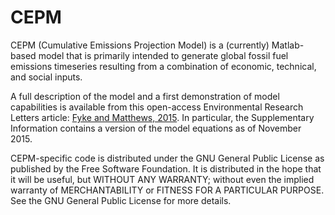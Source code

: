 # CEPM

CEPM (Cumulative Emissions Projection Model) is a (currently) Matlab-based model that is primarily intended to generate global fossil fuel emissions timeseries resulting from a combination of economic, technical, and social inputs.

A full description of the model and a first demonstration of model capabilities is available from this open-access Environmental Research Letters article: [Fyke and Matthews, 2015](http://iopscience.iop.org/article/10.1088/1748-9326/10/11/115007/meta).  In particular, the Supplementary Information contains a version of the model equations as of November 2015.

CEPM-specific code is distributed under the GNU General Public License as published by the Free Software Foundation.  It is distributed in the hope that it will be useful, but WITHOUT ANY WARRANTY; without even the implied warranty of MERCHANTABILITY or FITNESS FOR A PARTICULAR PURPOSE.  See the GNU General Public License for more details.
